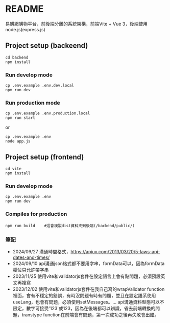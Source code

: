 # README #

易購網購物平台，前後端分離的系統架構，前端Vite + Vue 3，後端使用node.js(express.js)

## Project setup (backeend) ##

```
cd backend
npm install
```

### Run develop mode ###

```
cp .env.example .env.dev.local
npm run dev
```

### Run production mode ###

```
cp .env.example .env.production.local
npm run start
```
or

```
cp .env.example .env
node app.js
```

## Project setup (frontend) ##

```
cd vite
npm install
```

### Run develop mode ###

```
cp .env.example .env
npm run dev
```
### Compiles for production ###

```
npm run build    #這會複製dist資料夾到後端(/backend/public/)
```

### 筆記 ###

* 2024/09/27 溝通時間格式，https://apiux.com/2013/03/20/5-laws-api-dates-and-times/
* 2024/09/10 api溝通json格式都不要用字串，formData可以，因為formData欄位只允許帶字串
* 2023/11/25 使用vite和validatorjs套件在設定語言上會有點問題，必須預設英文再複寫
* 2023/12/02 使用vite和validatorjs套件在我自己寫的wrapValidator function裡面，會有不穩定的錯誤，有時沒問題有時有問題，並且在設定語系使用useLang，也會有問題，必須使用setMessages。...
api溝通資料型態可以不限定，數字可接受'123'或123，因為在後端都可以辨識，省去前端轉換的問題，transtype function在前端會有問題，第一次成功之後再失敗會出錯。